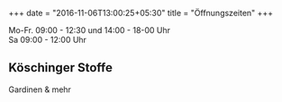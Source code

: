 +++
date = "2016-11-06T13:00:25+05:30"
title = "Öffnungszeiten"
+++

Mo-Fr. 09:00 - 12:30 und 14:00 - 18-00 Uhr  
Sa 09:00 - 12:00 Uhr  


## Köschinger Stoffe
Gardinen & mehr
